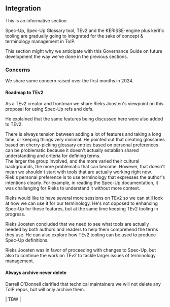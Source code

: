 ## Integration
This is an informative section

Spec-Up, Spec-Up Glossary tool, TEv2 and the KERISSE-engine plus kerific tooling are gradually going to integrated for the sake of concept & terminology management in ToIP.

This section might why we anticipate with this Governance Guide on future development the way we've done in the previous sections.

### Concerns
We share some concern raised over the first months in 2024.

#### Roadmap to TEv2
As a TEv2 creator and frontman we share Rieks Joosten's viewpoint on this proposal for using Spec-Up refs and defs. 

He explained that the same features being discussed here were also added to TEv2. 

There is always tension between adding a lot of features and taking a long time, or keeping things very minimal. He pointed out that creating glossaries based on cherry-picking glossary entries based on personal preferences can be problematic because it doesn't actually establish shared understanding and criteria for defining terms.  
The larger the group involved, and the more varied their cultural backgrounds, the more problematic that can become. However, that doesn't mean we shouldn't start with tools that are actually working right now. Riek's personal preference is to use terminology that expresses the author's intentions clearly. For example, in reading the Spec-Up documentation, it was challenging for Rieks to understand it without more context.

Rieks would like to have several more sessions on TEv2 so we can still look at how we can use it for our terminology. He's not opposed to enhancing Spec-Up for these features, but at the same time keeping TEv2 tooling in progress. 

Rieks Joosten concluded that we need to see what tools are actually needed by both authors and readers to help them comprehend the terms they use. He can also explore how TEv2 tooling can be used to produce Spec-Up definitions.

Rieks Joosten was in favor of proceeding with changes to Spec-Up, but also to continue the work on TEv2 to tackle larger issues of terminology management. 

#### Always archive never delete

Darrell O'Donnell clarified that technical maintainers we will not delete any ToIP repos, but will only archive them.

| TBW |